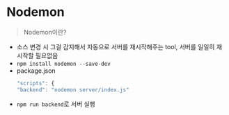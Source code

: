 # Nodemon

> Nodemon이란?

- 소스 변경 시 그걸 감지해서 자동으로 서버를 재시작해주는 tool, 서버를 일일히 재시작할 필요없음
- `npm install nodemon --save-dev`
- package.json
  ```javascript
  "scripts": {
  "backend": "nodemon server/index.js"
  ```
- `npm run backend`로 서버 실행
